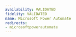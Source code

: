 ```yaml
---
availability: VALIDATED
fidelity: VALIDATED
name: Microsoft Power Automate
redirects:
- microsoftpowerautomate
---
```

